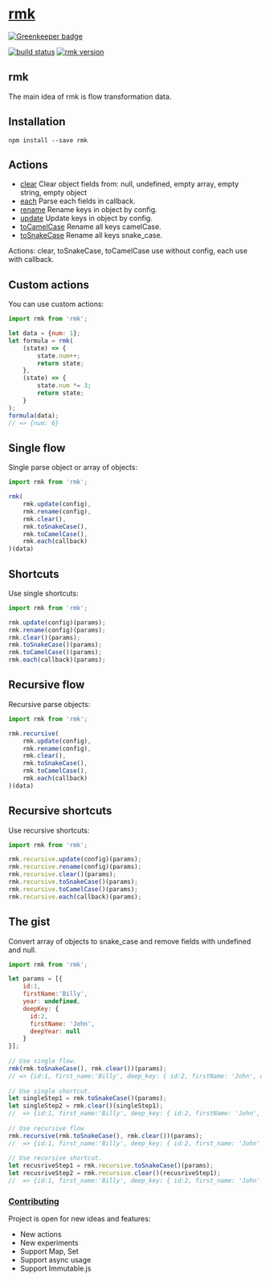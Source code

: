 # [rmk](http://tuchk4.github.io/rmk/)

[![Greenkeeper badge](https://badges.greenkeeper.io/tuchk4/rmk.svg)](https://greenkeeper.io/)

[![build status](https://img.shields.io/travis/tuchk4/rmk/master.svg?style=flat-square)](https://travis-ci.org/tuchk4/rmk)
[![rmk version](https://img.shields.io/npm/v/rmk.svg?style=flat-square)](https://www.npmjs.com/package/rmk)
## rmk
The main idea of rmk is flow transformation data. 

## Installation
```
npm install --save rmk
```


## Actions
* [clear](docs/ACTIONS.md#rmk.clear) Clear object fields from: null, undefined, empty array, empty string, empty object
* [each](docs/ACTIONS.md#rmk.each) Parse each fields in callback.
* [rename](docs/ACTIONS.md#rmk.rename) Rename keys in object by config.
* [update](docs/ACTIONS.md#rmk.update) Update keys in object by config.
* [toCamelCase](docs/ACTIONS.md#rmk.toCamelCase) Rename all keys camelCase.
* [toSnakeCase](docs/ACTIONS.md#rmk.toSnakeCase) Rename all keys snake_case.

Actions: clear, toSnakeCase, toCamelCase use without config, each use with callback.

## Custom actions 
You can use custom actions:
```js
import rmk from 'rmk';

let data = {num: 1};
let formula = rmk(
    (state) => {
        state.num++;
        return state;
    },
    (state) => {
        state.num *= 3;
        return state;
    }
);
formula(data);
// => {num: 6}
```

## Single flow
Single parse  object or array of objects:
```js
import rmk from 'rmk';

rmk(    
    rmk.update(config),
    rmk.rename(config),
    rmk.clear(),
    rmk.toSnakeCase(),
    rmk.toCamelCase(),
    rmk.each(callback)
)(data)
```
  
## Shortcuts
Use single shortcuts: 
```js
import rmk from 'rmk';

rmk.update(config)(params);
rmk.rename(config)(params);
rmk.clear()(params);
rmk.toSnakeCase()(params);
rmk.toCamelCase()(params); 
rmk.each(callback)(params);
``` 
  
## Recursive flow
Recursive parse objects:
```js
import rmk from 'rmk';

rmk.recursive(
    rmk.update(config),
    rmk.rename(config),
    rmk.clear(),
    rmk.toSnakeCase(),
    rmk.toCamelCase(),
    rmk.each(callback)
)(data)
```

## Recursive shortcuts
Use recursive shortcuts: 
```js
import rmk from 'rmk';

rmk.recursive.update(config)(params);
rmk.recursive.rename(config)(params);
rmk.recursive.clear()(params);
rmk.recursive.toSnakeCase()(params);
rmk.recursive.toCamelCase()(params);
rmk.recursive.each(callback)(params);
``` 

## The gist
Convert array of objects to snake_case and remove fields with undefined and null.

```js
import rmk from 'rmk';

let params = [{ 
    id:1, 
    firstName:'Billy',
    year: undefined,
    deepKey: {
      id:2,
      firstName: 'John',
      deepYear: null
    }
}];
  
// Use single flow.
rmk(rmk.toSnakeCase(), rmk.clear())(params);
// => {id:1, first_name:'Billy', deep_key: { id:2, firstName: 'John', deepYear: null }
  
// Use single shortcut.
let singleStep1 = rmk.toSnakeCase()(params);
let singleStep2 = rmk.clear()(singleStep1);
//  => {id:1, first_name:'Billy', deep_key: { id:2, firstName: 'John', deepYear: null }
  
// Use recursive flow
rmk.recursive(rmk.toSnakeCase(), rmk.clear())(params);
//  => {id:1, first_name:'Billy', deep_key: { id:2, first_name: 'John' }
  
// Use recursive shortcut.
let recusriveStep1 = rmk.recursive.toSnakeCase()(params);
let recusriveStep2 = rmk.recursive.clear()(recusriveStep1);
//  => {id:1, first_name:'Billy', deep_key: { id:2, first_name: 'John' }
```

### [Contributing](docs/CONTRIBUTING.md)
Project is open for new ideas and features:
- New actions
- New experiments
- Support Map, Set
- Support async usage
- Support Immutable.js